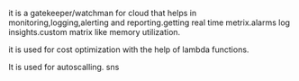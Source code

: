 it is a gatekeeper/watchman for cloud that helps in monitoring,logging,alerting and reporting.getting real time metrix.alarms log insights.custom matrix like memory utilization.

it is used for cost optimization with the help of lambda functions.

It is used for autoscalling.
sns 